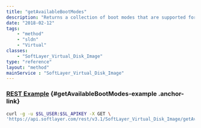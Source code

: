 ```yaml
---
title: "getAvailableBootModes"
description: "Returns a collection of boot modes that are supported for primary disks. "
date: "2018-02-12"
tags:
    - "method"
    - "sldn"
    - "Virtual"
classes:
    - "SoftLayer_Virtual_Disk_Image"
type: "reference"
layout: "method"
mainService : "SoftLayer_Virtual_Disk_Image"
---
```


### [REST Example](#getAvailableBootModes-example) <a href="/article/rest/"><i class="fas fa-question"></i></a> {#getAvailableBootModes-example .anchor-link} 
```bash
curl -g -u $SL_USER:$SL_APIKEY -X GET \
'https://api.softlayer.com/rest/v3.1/SoftLayer_Virtual_Disk_Image/getAvailableBootModes'
```
